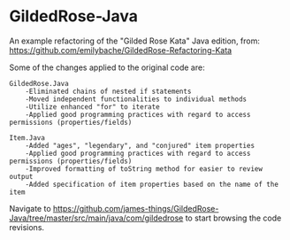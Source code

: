 # GildedRose-Java

An example refactoring of the "Gilded Rose Kata" Java edition, from:
https://github.com/emilybache/GildedRose-Refactoring-Kata

Some of the changes applied to the original code are:

    GildedRose.Java
        -Eliminated chains of nested if statements
        -Moved independent functionalities to individual methods
        -Utilize enhanced "for" to iterate
        -Applied good programming practices with regard to access permissions (properties/fields)
       
    Item.Java
        -Added "ages", "legendary", and "conjured" item properties
        -Applied good programming practices with regard to access permissions (properties/fields)
        -Improved formatting of toString method for easier to review output
        -Added specification of item properties based on the name of the item
        
Navigate to https://github.com/james-things/GildedRose-Java/tree/master/src/main/java/com/gildedrose to start browsing the code revisions.
